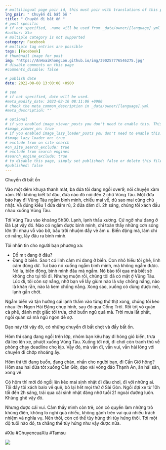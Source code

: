 ```yaml
---
# multilingual page pair id, this must pair with translations of this page. (This name must be unique)
lng_pair: " Chuyến đi bất ổn "
title: " Chuyến đi bất ổn "
# post specific
# if not specified, .name will be used from _data/owner/[language].yml
#author: Xíu
# multiple category is not supported
category: Facebook
# multiple tag entries are possible
tags: [Facebook]
# thumbnail image for post
img: "https://AnHoaiKhongLon.github.io/img/390257776546275.jpg"
# disable comments on this page
#comments_disable: false

# publish date
date: 2022-08-08 13:00:08 +0900

# seo
# if not specified, date will be used.
#meta_modify_date: 2022-02-10 08:11:06 +0900
# check the meta_common_description in _data/owner/[language].yml
#meta_description: ""

# optional
# if you enabled image_viewer_posts you don't need to enable this. This is only if image_viewer_posts = false
#image_viewer_on: true
# if you enabled image_lazy_loader_posts you don't need to enable this. This is only if image_lazy_loader_posts = false
#image_lazy_loader_on: true
# exclude from on site search
#on_site_search_exclude: true
# exclude from search engines
#search_engine_exclude: true
# to disable this page, simply set published: false or delete this file
#published: false
---
```


<!-- outline-start -->

Chuyến đi bất ổn

Vào một đêm khuya thanh mát, ba đứa tôi đang ngồi over9, nói chuyện xàm xàm. Rồi không biết từ đâu, đứa nào đó nói đến 2 chữ Vũng Tàu. Một đứa bảo hay đi Vũng Tàu ngắm bình minh, chiều mai về, dù sao mai cũng chủ nhật. Và đúng kiểu 1 đứa dám rủ, 2 đứa dám đi. 2h sáng, chúng tôi xách đầu nhau xuống Vũng Tàu.

Tới Vũng Tàu vào khoảng 5h30. Lạnh, lạnh thấu xương. Cứ ngỡ như đang ở Đà Lạt vậy đó. Nào có ngắm được bình minh, chỉ toàn thấy những cơn sóng lớn thi nhau vỗ vào bờ, bầu trời nhuộm đầy vẻ âm u. Biển động mà, làm chi có nắng, lấy đâu ra bình minh.

Tôi nhắn tin cho người bạn phương xa:
- Đố m t đang ở đâu?
- Đang ở biển. Sao t có linh cảm mi đang ở biển.
Con nhỏ hiểu tôi ghê, linh cảm đúng dữ. Tui bảo nó xuống ngắm bình minh, mà không ngắm được. Nó la, biển động, bình minh đâu mà ngắm. Nó bảo tối qua mà biết sẽ không cho tụi tôi đi. Nhưng muộn rồi, chúng tôi đã có mặt ở Vũng Tàu. Lúc đi, tôi còn sợ nắng, nhờ bạn về lấy giùm nào là váy chống nắng, nào là khăn rằn, nào là kem chống nắng. Xong sao, xuống có dùng được mô, lạnh gần chớt.

Ngắm biển và tận hưởng cái lạnh thấm vào từng thớ thịt xong, chúng tôi kéo nhau lên Ngọn Hải Đăng chụp hình, sau đó qua Cổng Trời. Rồi tót vô quán cà phê, đánh một giấc tới trưa, chớ buồn ngủ quá mà. Trời mưa lất phất, ngồi quán xá mà ngủ ngon dễ sợ.

Dạo này tôi vậy đó, có những chuyến đi bất chợt và đầy bất ổn.

Hôm thì sáng đang ngồi trên lớp, nhóm bạn kêu hay đi hóng gió biển, trưa đã leo lên xe, phượt xuống Vũng Tàu. Xuống tới nơi, đi chơi còn tranh thủ về phòng chạy deadline cho kịp. Vậy đó, mà vẫn đi, vẫn vui, vẫn hài lòng với chuyến đi chớp nhoáng ấy.

Hôm thì tôi đang buồn, đang chán, nhắn cho người bạn, đi Cần Giờ hông? Hôm sau hai đứa tót xuống Cần Giờ, dạo vài vòng đảo Thạnh An, ăn hải sản, xong về.

Có hôm thì mới đó ngồi lên kèo mai sinh nhật đi đâu chơi, đi với những ai. Tối đấy tôi xách balo về quê, bỏ lại hết mọi thứ ở Sài Gòn. Ngồi đợi xe từ 10h tối đến 2h sáng, trải qua cái sinh nhật đáng nhớ tuổi 21 ngoài đường luôn. Khùng ghê vậy đó.

Nhưng được cái vui. Cảm thấy mình còn trẻ, còn có quyền làm những trò khùng điên, không lo nghĩ quá nhiều, không gánh trên vai quá nhiều trách nhiệm và nghĩa vụ. Nên thôi, còn có thể tùy hứng thì tùy hứng thôi. Tới một độ tuổi nào đó, ta chẳng thể tùy hứng như vậy được nữa.

#Xíu
#ChuyencuaXiu
#Tamsu

<!-- outline-end -->

<img src= "https://AnHoaiKhongLon.github.io/img/390257776546275.jpg">